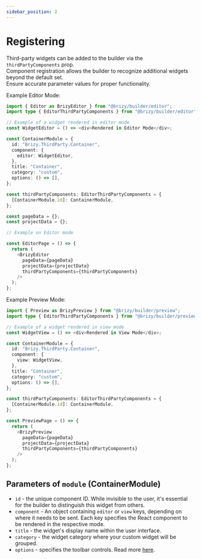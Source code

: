 ```yaml
---
sidebar_position: 2
---
```


# Registering

Third-party widgets can be added to the builder via the `thirdPartyComponents` prop.  
Component registration allows the builder to recognize additional widgets beyond the default set.<br/> 
Ensure accurate parameter values for proper functionality.


Example Editor Mode:

```typescript jsx
import { Editor as BrizyEditor } from "@brizy/builder/editor";
import type { EditorThirdPartyComponents } from "@brizy/builder/editor";

// Example of a widget rendered in editor mode
const WidgetEditor = () => <div>Rendered in Editor Mode</div>;

const ContainerModule = {
  id: "Brizy.ThirdParty.Container",
  component: {
    editor: WidgetEditor,
  },
  title: "Container",
  category: "custom",
  options: () => [],
};

const thirdPartyComponents: EditorThirdPartyComponents = {
  [ContainerModule.id]: ContainerModule,
};

const pageData = {};
const projectData = {};

// Example on Editor mode

const EditorPage = () => {
  return (
    <BrizyEditor
      pageData={pageData}
      projectData={projectData}
      thirdPartyComponents={thirdPartyComponents}
    />
  );
};
```

Example Preview Mode:

```typescript jsx
import { Preview as BrizyPreview } from "@brizy/builder/preview";
import type { EditorThirdPartyComponents } from "@brizy/builder/preview";

// Example of a widget rendered in view mode
const WidgetView = () => <div>Rendered in View Mode</div>;

const ContainerModule = {
  id: "Brizy.ThirdParty.Container",
  component: {
    view: WidgetView,
  },
  title: "Container",
  category: "custom",
  options: () => [],
};

const thirdPartyComponents: EditorThirdPartyComponents = {
  [ContainerModule.id]: ContainerModule,
};

const PreviewPage = () => {
  return (
    <BrizyPreview 
      pageData={pageData} 
      projectData={projectData}
      thirdPartyComponents={thirdPartyComponents} 
    />
  );
};
```

## Parameters of `module` (ContainerModule)

- `id` - the unique component ID. While invisible to the user, it's essential for the builder to distinguish this widget from others.
- `component` - An object containing `editor` or `view` keys, depending on where it needs to be sent. Each key specifies the React component to be rendered in the respective mode.
- `title` - the widget's display name within the user interface.
- `category` - the widget category where your custom widget will be grouped.
- `options` - specifies the toolbar controls. Read more [here](/docs-internals/editor-controls/introduction).
